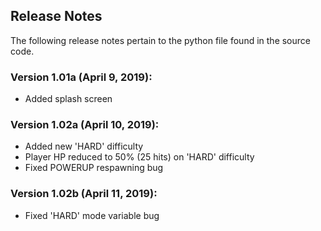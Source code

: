 ## Release Notes
The following release notes pertain to the python file found in the source code.

### Version 1.01a (April 9, 2019):
- Added splash screen

### Version 1.02a (April 10, 2019):
- Added new 'HARD' difficulty
- Player HP reduced to 50% (25 hits) on 'HARD' difficulty
- Fixed POWERUP respawning bug

### Version 1.02b (April 11, 2019):
- Fixed 'HARD' mode variable bug
